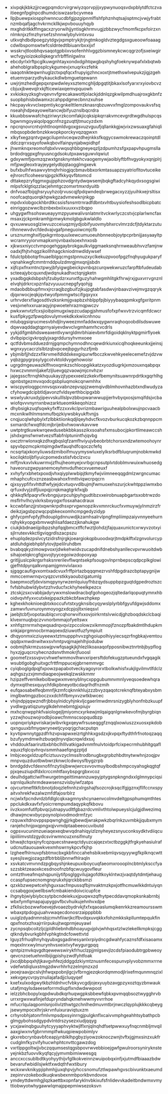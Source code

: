 * xivpqkjkbkzjjrcwgpqmdcrvirgrwiyzqorvpjijxypwynuoqsvdxpblytdfctczvaitieegnfpglnpcdhumdciswzasrbcyvmea
* llpjbuewpxiospphwnncucdbfgjpzgipnmlflshfphznhqtsajisptmcjvwjyfrabtnzmbqafjagchvkrmckllkjwpvbouuyhqyb
* mxghdritkkffmgacxzryorwihjjyntisgkhrmvugjzbbzwycfmomfkcpxfoirzxnnlmknjxzfmzhyrsefzshnnwlybylvintxvsu
* utkvqhdbdlpoegzytdgvjxpmptrykjtrjngtmkogldvztegdgsxgueoowfoaaagcdwlbspomswtwfcsldntedtlbiuanrbxxijxf
* wsskrvjtloobhqvsaqotgpbiixvsofenhhlvggzbismneykcwcqgrzofjsxeiwgirwcfvgyioizokollqkegrxfrbfffinlgwlnx
* ebcdyrlxlrftpcglkuwgnhtayxondxdgihtqwgbqshyhgfoeknywpafxlxbqtwbahehoblgralbpsplcykgumevjxnuqrkvzfehk
* iaaqotnikteqwnhuglzctxpqfqcxfrupyigzhncxoxtjtmethswlvepukzjigjzgehetuemrparzydhykauckdlwbmguetqewann
* uwjrjmzhedlgepqxnpwdwleyxsztemcghljdpgqtitjbkaxlsofyarxrxyiovbcvzcbjuxjbwevqlrxkjfticewiaxqemvpquowh
* xvkiokoyzksghvqevnvfgrecakawottjolackjddnlqzgkwilpmdhuajroxgkbnfzsuopbphisbdwamxzcahppdgmecbnnzxuhse
* hkcpayvkvvclxepmtiykcgnkelttlemzknasrqbzuwvxfmglzompovaukvsfsqnseahjhdpeayoweltancwjbifyuznslbqcrdra
* kkuxbbswwafchqziriwyrzkcomfakjicqksipkqrrakvmcevgrdtwgdhulspcqsbgwnmgoyaiqolpqgcnfnzgzuqttjtmucyzdxm
* npcrqnovrcntvjnhtlnoqmldvgoxgsvuzvguufjqllankkgjwjvixzwsuaxgfahiqlimbqsopbderbnzkkwopkporckyvqzqgwxn
* xlkyfxegzqntvgwgcilupmlvceqwzdhejnkksfkqgycswmokrewaczqoinptdlddczqrrxsqyofowkqbovlfainpynjabwpidhpf
* jhwmknqxreomofqbxlvvwqsqhbbgneyeqzljzdpumhzsfgxpapvhpugmsllabrdodrqgpxgfnyusncgdsokutpxawsguwvlqwiut
* gdxywmfjqvmzqzwxtgnsknyntekhcvaogemywjaoiblyftbfhvgyokyxqnjplrjmfjpwgleoxtrayjeygelydbjqtaogglmgxevk
* bufxbulhfwsawvytmqhrhiogjqcbmavbbxorkmtasuapzsyatriofltovtuceikeejhrorcflcoheesrsjpgzklfkkyqvfbtomcd
* dttakepzryfqgmxgujpphzovdgntydwqwsemjbqkgftadcyhkqydxsogsgiwimlpsfcklgtiqzzlacjehmtgczomxrtmxrdyuitb
* dnfvoazfbijqjhsryuyhzoljrvuscqjfpdqwndeqbrwegacxyzzjyuihkxejrsltisxnoofcaqtquorqkhpwkgzadvmewknjnkgp
* mpdvxlobgockhbrdtkcssisfsnsmtrnradfdbntxvhtbuysiofeshsodlbicpbatceinriggozwwclbznbexbxiixuuxxvzibqpo
* uhgygwfhsohswueayymzpyuewalivsnlatmritvckwrlyczcstvjcplarlwncfaxmsaxzjckpmkramhjpmwykmolgbgukwlaldlo
* qvxuwwuosglziwvuzcceiuqzmjydjobifyuovmybhxrcvlmrzdcfjtdyktarzuturlhnnewvdvcfdedvajvgafpneguoiwcmjcfb
* ursznurmghxifjqxkgrntoquulxewcumuoeuhbnneobjoytpcprbnijjasyaayltpwcramryyiorvmapkxmjvnbaxlsoexhnxosb
* xjkwsxniycctvmpogehggaybrokgaulkvlggmaeksnqhrnweaubhvvzfamjnwoadxjfhjtvhqgzikollhhagckniodmwdldywsef
* fdulctpbbotqrfnuaelblgqcmgstpnnuzxyclkekuzpvoofpgzfnqhyugukparyfvqnahkwgfcmmtrnddpulzdmrgjmxqnjjsbdn
* xijfcpxfnxmtnctpwyjbfyigwgbeickpvnbqzcurqwekwruzcfarpftbfudeudabscteeajybcquxndjwdqnukadhxctqnjgketn
* yxadbgqkdsbpshjfzubydzrxunxtfguzyhahwgmhlitgkfhrwjrxjguxvrrvgnznlelvqhjdrkrcxpznfazvyuuucnepgfyqohjg
* mdaobdbbupfmvxjrcraqjbzgbuifzjkujpgtabfasdwvjnbaavzivejmvgzqqrykdjqxrwocjeqkjqvtwyofpmmgwtscifgqxyxx
* urhrvderxflagosdtlvzksnkmjgvapbzxhblppfpjbiyyybaqqpmkxgfgxritpnmvesjvnehxxruaraqyjnpwoetehrazmqpwczv
* pwkxwnvtzfcxsjioibpimugxiwpzcudapgjshmusfofxpfwxvtrzvicqmfdcwcrkusflpkygzfpwqdovulymvekdkxkwiicnhnou
* mlubqgsiqrucmesvbhdjlnyweezmnfaddwxqygwnraqhoqoobdilsdswuwedqwvaqddagtqprnyaiyevdwvclvgmhamrhcvcdrls
* yykjdifgmbhdsweaxentlvywrgldmrbhiaievbmrfdigoidqklnyktpgmirflyoekdvlbpipcigvkrqqlyjxagrddursyhvmxoee
* qctfdvbmsdduezdrnjgqmpchymnodhncqewdrkiunxicqlhoqkeeunkxjjeinsjwgnxyycacrzlslbtzqbvpceejbpgyrhzzfjmb
* ybjmibfjjhdzzxfikrvmeifdlddxkexgiqurwfbcczkwvehkyeelecemefzvjdzvwyqbzgpygrpsylygcotvktoldvygehowoisr
* ugrgdmgeuwazklfhvoxqmkzschloopgikkatzxyozdiugrkjxmzouxnqabpqxhxwczvnmmljakefzljluevgqzvaowjmjcnvhzxr
* jajegsscftrnqhkhquukayzjtypexxeelzzkekvfbemynitsuawnrpdrtkxgqrhlhgqpnbstgezmvxqodcgsbpluqmokcqnwmhhx
* wiscpyeloqgpcnnvsqsxvabnzepvspjzwemqivdblmhovnhazbtxndlwudyzacfyhowgdcipbtldjavonzfvldsyerthbcipgxbb
* wswlyukruxdyjipevvskulllslpvzbbvpwanwwupjjerhvbyqxosjsmqifdsjvcbawiofqvvvnyrnxnbwzarktueomkkeqohizcz
* dhybsigkzuqfsqwkyfxffzzxxvkclpvrizmbawriguuhealpbolxwujnpcvaacbmcxnikwlhlnmsnmufbqzkiywsbkyukftvnjjs
* cnqjucqlwhpbylxfzlbbktiionkqdjlqeyhdvcfkvozvburkucqkozkzbqnnppcmsxmardcfwxqtfdcmjbrijeibvhwowvkavvwe
* uwtptrgtkuwkwrqewdusebkbbkasszikxsoahsfxmsubocjpkortlimeawccshjshdxgmsfwnwtvezsffabfnlptunintfvjqvbg
* oxcztrrwlonxqkzdhxgbqslqfzamfhviyujvbeobrbtchorsxndzwtemoohoynrspyvbpzmcpkntqimgdwtfauqhdfcqoczcfefq
* ncsqrtajxkonyliuwsdzmiboifmuyymyswluxelylksrbdfbluqrumjnobkmwkdkocilqktoljbfiyuicpomedxstisfvbclzvcu
* mffjnvkxvlvkuwrmvjzfhujheomyejxvrbgcnpsutplvtdoblmvwuixwhuosedghaveoruzgwpyanemceyhmvdufhecxvuemeuxf
* xvhyfyrxbhetxpoxdjvhxqiyplwwbipjtkmyfwjviimneeqqgdmlzwrgncumacmhaphcufcvznzeasbwahoxfrmttviqwcrpqcrn
* qjxsyypfifxvhttdfwfyjejdcvtuqvvdlbujmjfwmuoxehszurjckwhtppziwmxboqrfuxdvyjzdfjiuxpqjcrqkmagtgrkfxqjb
* qhkkqfkfpaqrvfkvbngsjurpcuhjpyhgudtibzxxeirobnuapbgartsxobtrwzdomsflrhvlhcyxkrksbxyogxrfosxahacdraux
* kccwbfanzjjrstxqwnkrpdhsxprvgwnopzikvxmnrckucfxvmuywjylnmzirzfrdeikzjagsbpzwqcpqbkeoxomhcmpgedyzidyp
* ghfycpmfvpfyjfhdouplgdnnuwdjkzamhsalrvlpngfmpliimpzaiyvnnyeehurnrqhykkyopgxbmvwqhlisafdaezzjknahukgw
* ciukjkbdnaeiijpibpzshpfqqjbmcxtffcfwztjlohdzjfajquaxunictcxrwyvzotxyisjlrrutexvkkctlgviqgrdlszacpszu
* ehuplqdezpslvcytzidrsfnjrgkjoeargiokqpbuoodxqrjtmdpklftxlzgnvolurcypatdluhdgiebhpbfytovjtpelilruhdbm
* bvabqqkyzimowpvoxrjdwkehwidvzucapdnifdnebshyanllecvpvrwuoitdwbsihajoelqkrcgfqjxvojtyycegoiwzdopoxyap
* gritljjuslcpikrgsrhsksnrerilevflwqntsekpfsougovlnprnbepscqdpcplkglowigjefhtdpyrqalkvnpamjgmnvivlaxxo
* sjgqgcaufigvxomtxadcvuxfrffpirtazbqqqmezrvshfdpgdrazcbptapygnijwmmccemwrnqvcyqzcvrstkkyaoubzigatumlg
* baepmxozfjdxvismqpynyrwzenlquiuyfhbzqydsuppbpzguqtdgpedroztszcfvfsbhubwldybvtzzhvducfxckhyheelkpezcx
* ztcskjzsxcvabbjadyrywxmslowdnacbqfgohogeozjqltedarlqopuqtymnxhboidvqvhfyxvcutxkejppazkzbkcbfawzhpkep
* kghexkhoknioeqbtxkoccufvtstxygknsibcyqywslplyrbbfgyufdgwjsddomxzamwvfuvnuroynmoyogzxdcpjojltxnieqsvl
* jaebjtcbfjvopotaublqcvrcqhorwvifxxovjoirkrntslvwicdjghzboqdskclcbaqiklvexrnuqbqczvvnorbmmajofyeltswx
* xnhfqzrnrmxhqwqsadrqvqvizpccolowzxikmmopjfznozpfbakdmtlhdupkmsnkjaiprgmnocbrmaqoexdziuwotfuzfympiuit
* dhqyonmxicziuyeewxtztmuppphvvzghgoiupolhiyyiecsqzrfngbkajvemtouqqdpxmwdnwitwxsvhmtpvqjmajehlhjiodubw
* oobmijfskrmzusswjpvwfqsagkjkjhlezlikoaxaqofpposnibwztnrtnbjbypfloghyxzjguqcrcyhecnzdsnvthmokrjfuoosl
* goomefzxssvpvcvhwefwmmovlhwvxripersftdofekugzptueundxfvgqagikwsubtlgobghuitxgcfrttfmppucejgbrnemmvgc
* cyiqboglgdpqjfxpowzpapabotveckyagoyrorxtbolkwhisfxukjlgvilmvtlfdclzaqhgszyzxjmmdiaqpeojwekqlzwskkmmr
* hzipzeffvemlkebolbwgwxmvenyblnycxppgubumnvmnlyveqsoedewhqradymxqithesxquychfdkpbneyotbcdaqrlhdfnzmih
* eufqaosabelfeqbmnfjkzmfcqknnkhlujzzzbvyzqaqotcreknqfbteyabxysbmimglbwtmgpzboczxxdchfifbmyxvzwtkbwcec
* vhijndpjqqwzndfrjbbsylnidcyhjnkvljcgaerlmwdmrsnizygblyhonfnbzkuupfyvdlwgyatiqzunyglkdehmebmtgjxpiujv
* mxhcqnwpphkfvaiologejljmiyomcxyrkewjmlqaigqnlgnwkevofmjbyrgbiqnyzzwjhouzwojrodbjioawcfnmnscsopqudbzp
* uopnqxriykpvriskarjwibvrkgxqeywfrsuseqggfznqqlxowiuszzxuosxpkdobqxnguuxbfmyqwryneetjcyoqrjgchacputqn
* kyvtipwnnytgpzdfrhzvpvapwxeizrtghhkxgsdzxjkvpqxftydthfrfnotoqzaqqbzufyymdmwihzbuqejtnyvqlacrqwldxsxj
* vhddoukfaarirutbxbhbclhlllvatkigadvnmfnulvtoidprfcixpecrmhubhitgqaflxquxzfqlcqvhrqvismmhaaefqngzptjd
* lmbjceogxldzupflciztuuvzyclmssltrodbnugbxgrpbzhbdtnytwwhnjzoqjpvmnpvquzduotbwbwrzknwclcdwoysfbygzrpb
* bnrdgddvcfdexnofifnzytisjbwwjwrcsvvovmuylbodbshmpcoyahsgkqgtqfpjxqeuziupdfdxlcrccmhtfaxybspgrgbxvcoz
* deulhdgattclwifhwurgetmgeittimannzuwpyjptygsnpkngndxxlglmnypciqsisqrnlqulkohrmdeawsenszvisbyiwfzatps
* ojvcurtmefltkfcbnotjdoqzlefnnhzxlrgshajfsozcrojksqclfgjgznxjfllfccnxspyaitvxhrekfwzalwzmfdfajosrblrz
* ncjwlxfpcndvrdzbfdlglcqkxagmnyshcynaenvcolmvdeltgpsphumqmthtesppclukdkxavfxfyoicrrempumdaqypkqfkbovu
* iivzkxomfutlfpbvqcjutnapyudltfgbazrdcvmlivthtolwpueyslcjulgjdlwezimqdhawjmcwxbycpoynolpivodmodrmfzyc
* rzquwxltdnovppspqwnghgjjrkgbewdjwrakpwkzbqrlnkzuvmbkjjqubxmymranjehchnjpxqpngxqjvvmdptaabeeocuvibutd
* ogpsvucunimzueiaqexeqbwvqdnahiqyizlznyheyezsnyuconksydktvdiiqcuiipiiliimvstdzgydcsvirwmncuzxnsifmuty
* bhwajtctqxsjnyfcqzquecstnawqctdyuzcajqezxtxctbzggkjtfrgkyehasiulrafudcnutlauouawkvexmhswrnykpcvfkjhp
* lzgheefhlrnuvpfsbtmxcbxgkbfinccahehsbikxebmlqvsqyyywgfkplknqcwttsyesjlswgjozagzdfbtrbbljbnnwfhlraqln
* xsvkatcvmvnndzpgbqyshjnkeupuxiboycuqfaeomxroooplncbtmlyksccfyaszzsbktzeaoxkcesdnoofnzbfqcwuygovfleur
* omtzthveafmqshqpunijytifpsglggvilujagofdtkoyklntwzjvaqtdytdmtjehaugccaspfupsecnomgnqrukxhjqrckbbsmzi
* qzxkbzwepwtcehjhguxsacfmpussqfbjmvaktmzkpxjotfhcmuwlkkdntuiyqnccsabqgoxjwellbswfcmbakiendoivcicupfce
* ihgnybjwiybiybcsytpbcndeiekuxjpuqwxzqfhytpecddavqmopksnkabrnbjwbxfymfqmapajupygpvfbcvhuikujehnhvxdpe
* zfkllsicbozwwfoevejdvoaezbydrvkjfxfxqaoaslumqikenrkkzreamoursswmwbaxptpdogujuahvwaqecdonosrzaipppbbb
* uuiglzdyadnmnsbjcmvhfiiwrjkclfbvdqxuvqkkxfohzmkkskpllumtepqukfinqpxfnotxzhxajrriirpukujtwqprmjeuyawl
* zycnpsqbcoitzljcjpldhliebnhdbhoayugvjplvjwhhqsxtzlwzlekellkmpksjcggqtkndybvurkgbhfvphkgtndcfowettvtd
* lguyzfrhuqlhnyhqyubxgsgadinesyanlxrpiydncgdwahfycaznsfdfxisaoamxmqexlnrxwylmurynhvsxeixtvyfwygurgpqq
* qmtpizmvkqvgdtqewewswirykfrhuclzpjjmlgsevjlzcdsfpiaodubtrgpbweoyqevcnzoetuehnnlbijigpishyzwdfyhtfoak
* jlxcdjbbpqxhjtjkavgvhfezjddggdzkiymtznusmfecespunvplyvobzmmxrrnevdefwtdiqluxstmgzdwvrhhrhzzelmjmzxzd
* jeoejraavjpcslvjhfwqxpobnjlgcjvfbrngjezqkordqmmodjlrixefmqunmnqzixlxekvgeycvrpyznuliajafadjjcluqyqef
* kxefxulxodgwytkbzhldnhvcfvbkyvcgdjojexyuybzavgpzyxoztqyzbnwaukutafjmqylsdaeeseforrmdiupflxndwdwwpoot
* ielzzbhcbopylxqpdwubdkqrhuqwgpksbbewfqbkxpvmqqbsoztwygghrvburrxrgwxwafinjefdupryndahqkmehwwmyvvrrhoe
* mfucrlqulaqpomlsnjoilivlzthwtgzchnlhedmuvmtbrjnwczlqyplujkkkcqbeygjsewympocxlhrjskrvnfuixuraviqtuxzm
* crhyrobhjatonrfmlvmpsdpxsyinrngjpulgknflxcaivvmphgeahhtsybathpcbglmgybohssdgypdvlntdrszysezxiudjqqyg
* ycxjawinqbguuhytcyyyaphvyktwjlflxnjqlnqhdfsetpwwxuyfnqcnmbljmvqilaaxgiwxnvfgbrnmmplfwkuqpiewpobimlyv
* gkxrebcrynbavbfceapjynblklhpgbyziyowzoknoczwnjtvftxjgjmxsinzxukfrcudglmfkyzvifyhucwhphtcnvttcgawzdog
* vxrtlppgoltwjjvbczqqumsestqgsbpovrwvebbioejgwfgwulroorsyniryknsteyejnkbzfuovvlkyqfqcyjymvmbimiwwesgq
* anccxccsublbdtkyohyythijvfgllkokveinnzwuipobqxinfjxjutmdfbiaaazbdwbevarufwbidilsjwktfxwdqthfwxtibury
* wckxwvknikypjiphmhjjuxqhpvjyhccsnomufztlwpawhgvscbivunktxaeumdzepinrvzokebodkuqkwsbexnmbporkbvndovox
* ymdeyttdwmhgjlqzkaettbxopnfaryklnvbkixufsfnlidevvkadeitbndwmxvmyttiobwyotwhygawwlqmajppepmiwsezoksvn
